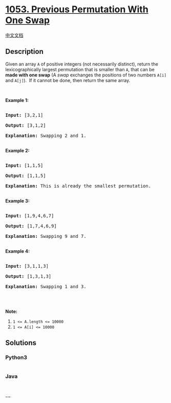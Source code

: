# [1053. Previous Permutation With One Swap](https://leetcode.com/problems/previous-permutation-with-one-swap)

[中文文档](/solution/1000-1099/1053.Previous%20Permutation%20With%20One%20Swap/README.md)

## Description

<p>Given an array <code>A</code> of positive integers (not necessarily distinct), return the lexicographically largest permutation that is smaller than <code>A</code>, that can be <strong>made with one swap</strong> (A <em>swap</em> exchanges the positions of two numbers <code>A[i]</code> and <code>A[j]</code>).&nbsp; If it cannot be done, then return the same array.</p>

<p>&nbsp;</p>

<p><strong>Example 1:</strong></p>

<pre>

<strong>Input: </strong>[3,2,1]

<strong>Output: </strong>[3,1,2]

<strong>Explanation: </strong>Swapping 2 and 1.

</pre>

<p><strong>Example 2:</strong></p>

<pre>

<strong>Input: </strong>[1,1,5]

<strong>Output: </strong>[1,1,5]

<strong>Explanation: </strong>This is already the smallest permutation.

</pre>

<p><strong>Example 3:</strong></p>

<pre>

<strong>Input: </strong>[1,9,4,6,7]

<strong>Output: </strong>[1,7,4,6,9]

<strong>Explanation: </strong>Swapping 9 and 7.

</pre>

<p><strong>Example 4:</strong></p>

<pre>

<strong>Input: </strong>[3,1,1,3]

<strong>Output: </strong>[1,3,1,3]

<strong>Explanation: </strong>Swapping 1 and 3.

</pre>

<p>&nbsp;</p>

<p><strong>Note:</strong></p>

<ol>
    <li><code>1 &lt;= A.length &lt;= 10000</code></li>
    <li><code>1 &lt;= A[i] &lt;= 10000</code></li>
</ol>

## Solutions

<!-- tabs:start -->

### **Python3**

```python

```

### **Java**

```java

```

### **...**

```

```

<!-- tabs:end -->
